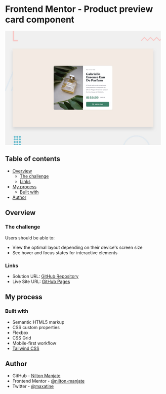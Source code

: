 # Frontend Mentor - Product preview card component

![Design preview for the Product preview card component coding challenge](./design/desktop-preview.jpg)

## Table of contents

- [Overview](#overview)
  - [The challenge](#the-challenge)
  - [Links](#links)
- [My process](#my-process)
  - [Built with](#built-with)
- [Author](#author)

## Overview

### The challenge

Users should be able to:

- View the optimal layout depending on their device's screen size
- See hover and focus states for interactive elements

### Links

- Solution URL: [GitHub Repository](https://github.com/nilton-manjate/product-preview)
- Live Site URL: [GitHub Pages](https://nilton-manjate.github.io/product-preview/)

## My process

### Built with

- Semantic HTML5 markup
- CSS custom properties
- Flexbox
- CSS Grid
- Mobile-first workflow
- [Tailwind CSS](https://tailwindcss.com/)

## Author

- GitHub - [Nilton Manjate](https://github.com/nilton-manjate)
- Frontend Mentor - [@nilton-manjate](https://www.frontendmentor.io/profile/nilton-manjate)
- Twitter - [@maxatine](https://www.twitter.com/maxatine)